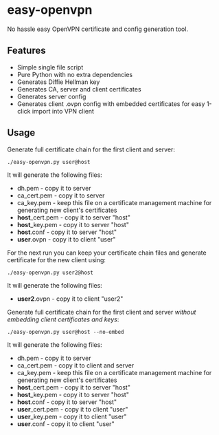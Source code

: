 easy-openvpn
============

No hassle easy OpenVPN certificate and config generation tool.

Features
--------

* Simple single file script
* Pure Python with no extra dependencies
* Generates Diffie Hellman key
* Generates CA, server and client certificates
* Generates server config
* Generates client .ovpn config with embedded certificates for easy 1-click import into VPN client

Usage
-----

Generate full certificate chain for the first client and server:
```
./easy-openvpn.py user@host
```
It will generate the following files:
* dh.pem - copy it to server
* ca_cert.pem - copy it to server
* ca_key.pem - keep this file on a certificate management machine for generating new client's certificates
* **host**_cert.pem - copy it to server "host"
* **host**_key.pem - copy it to server "host"
* **host**.conf - copy it to server "host"
* **user**.ovpn - copy it to client "user"

For the next run you can keep your certificate chain files and generate certificate for the new client using:
```
./easy-openvpn.py user2@host
```
It will generate the following files:
* **user2**.ovpn - copy it to client "user2"

Generate full certificate chain for the first client and server *without embedding client certificates and keys*:
```
./easy-openvpn.py user@host --no-embed
```
It will generate the following files:
* dh.pem - copy it to server
* ca_cert.pem - copy it to client and server
* ca_key.pem - keep this file on a certificate management machine for generating new client's certificates
* **host**_cert.pem - copy it to server "host"
* **host**_key.pem - copy it to server "host"
* **host**.conf - copy it to server "host"
* **user**_cert.pem - copy it to client "user"
* **user**_key.pem - copy it to client "user"
* **user**.conf - copy it to client "user"
